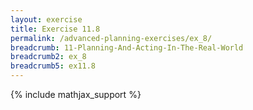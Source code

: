 ```yaml
---
layout: exercise
title: Exercise 11.8
permalink: /advanced-planning-exercises/ex_8/
breadcrumb: 11-Planning-And-Acting-In-The-Real-World
breadcrumb2: ex_8
breadcrumb5: ex11.8
---
```


{% include mathjax_support %}


